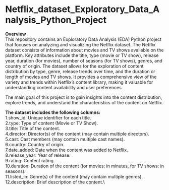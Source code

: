 # Netflix_dataset_Exploratory_Data_Analysis_Python_Project


**Overview**\
This repository contains an Exploratory Data Analysis (EDA) Python project that focuses on analyzing and visualizing the Netflix dataset. The Netflix dataset consists of information about movies and TV shows available on the platform. Key attributes include the title, type (movie or TV show), release year, duration (for movies), number of seasons (for TV shows), genres, and country of origin. The dataset allows for the exploration of content distribution by type, genre, release trends over time, and the duration or length of movies and TV shows. It provides a comprehensive view of the variety and trends within Netflix’s content library, making it valuable for understanding content availability and user preferences.


The main goal of this project is to gain insights into the content distribution, explore trends, and understand the characteristics of the content on Netflix.


**The dataset includes the following columns:**\
1.show_id: Unique identifier for each title.\
2.type: Type of content (Movie or TV Show).\
3.title: Title of the content.\
4.director: Director(s) of the content (may contain multiple directors).\
5.cast: Cast members (may contain multiple cast names).\
6.country: Country of origin.\
7.date_added: Date when the content was added to Netflix.\
8.release_year: Year of release.\
9.rating: Content rating.\
10.duration: Duration of the content (for movies: in minutes, for TV shows: in seasons).\
11.listed_in: Genre(s) of the content (may contain multiple genres).\
12.description: Brief description of the content.\
